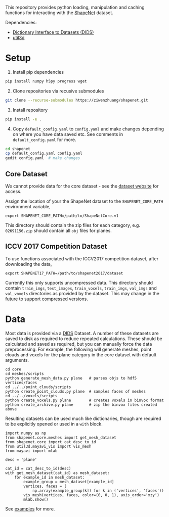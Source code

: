This repository provides python loading, manipulation and caching functions for interacting with the [ShapeNet](https://www.shapenet.org/) dataset.

Dependencies:
* [Dictionary Interface to Datasets (DIDS)](https://github.com/jackd/dids)
* [util3d](https://github.com/jackd/util3d)

# Setup
1. Install pip dependencies
```bash
pip install numpy h5py progress wget
```
2. Clone repositories via recusive submodules
```bash
git clone --recurse-submodules https://ziwenzhuang/shapenet.git
```
3. Install repository
```bash
pip install -e .
```
4. Copy `default_config.yaml` to `config.yaml` and make changes depending on where you have data saved etc. See comments in `default_config.yaml` for more.
```bash
cd shapenet
cp default_config.yaml config.yaml
gedit config.yaml  # make changes
```

## Core Dataset
We cannot provide data for the core dataset - see the [dataset website](https://www.shapenet.org/) for access.

Assign the location of your the ShapeNet dataset to the `SHAPENET_CORE_PATH` environment variable,
```
export SHAPENET_CORE_PATH=/path/to/ShapeNetCore.v1
```
This directory should contain the zip files for each category, e.g. `02691156.zip` should contain all `obj` files for planes.

## ICCV 2017 Competition Dataset
To use functions associated with the ICCV2017 competition dataset, after downloading the data,
```
export SHAPENET17_PATH=/path/to/shapenet2017/dataset
```
Currently this only supports uncompressed data. This directory should contain `train_imgs`, `test_images`, `train_voxels`, `train_imgs`, `val_imgs` and `val_voxels` directories as provided by the dataset. This may change in the future to support compressed versions.

# Data
Most data is provided via a [DIDS](https://github.com/jackd/dids) Dataset. A number of these datasets are saved to disk as required to reduce repeated calculations. These should be calculated and saved as required, but you can manually force the data preprocessing. For example, the following will generate meshes, point clouds and voxels for the plane category in the core dataset with default arguments.

```
cd core
cd meshes/scripts
python generate_mesh_data.py plane   # parses objs to hdf5 vertices/faces
cd ../../point_clouds/scripts
python create_point_clouds.py plane  # samples faces of meshes
cd ../../voxels/scripts
python create_voxels.py plane        # creates voxels in binvox format
python create_archive.py plane       # zip the binvox files created above
```

Resulting datasets can be used much like dictionaries, though are required to be explicitly opened or used in a `with` block.

```
import numpy as np
from shapenet.core.meshes import get_mesh_dataset
from shapenet.core import cat_desc_to_id
from util3d.mayavi_vis import vis_mesh
from mayavi import mlab

desc = 'plane'

cat_id = cat_desc_to_id(desc)
with get_mesh_dataset(cat_id) as mesh_dataset:
    for example_id in mesh_dataset:
        example_group = mesh_dataset[example_id]
        vertices, faces = (
            np.array(example_group[k]) for k in ('vertices', 'faces'))
        vis_mesh(vertices, faces, color=(0, 0, 1), axis_order='xzy')
        mlab.show()
```

See [examples](https://github.com/jackd/shapenet/tree/master/example) for more.
